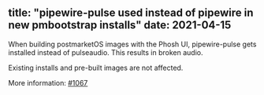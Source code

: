 title: "pipewire-pulse used instead of pipewire in new pmbootstrap installs"
date: 2021-04-15
---
When building postmarketOS images with the Phosh UI, pipewire-pulse gets
installed instead of pulseaudio. This results in broken audio.

Existing installs and pre-built images are not affected.

More information: [#1067](https://gitlab.com/postmarketOS/pmaports/-/issues/1067)
